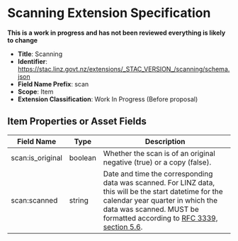 # Scanning Extension Specification

**This is a work in progress and has not been reviewed everything is likely to
change**

- **Title**: Scanning
- **Identifier**:
  <https://stac.linz.govt.nz/extensions/_STAC_VERSION_/scanning/schema.json>
- **Field Name Prefix**: scan
- **Scope**: Item
- **Extension Classification**: Work In Progress (Before proposal)

## Item Properties or Asset Fields

| Field Name       | Type    | Description                                                                                                                                                                                                                                                            |
| ---------------- | ------- | ---------------------------------------------------------------------------------------------------------------------------------------------------------------------------------------------------------------------------------------------------------------------- |
| scan:is_original | boolean | Whether the scan is of an original negative (true) or a copy (false).                                                                                                                                                                                                  |
| scan:scanned     | string  | Date and time the corresponding data was scanned. For LINZ data, this will be the start datetime for the calendar year quarter in which the data was scanned. MUST be formatted according to [RFC 3339, section 5.6](https://tools.ietf.org/html/rfc3339#section-5.6). |

